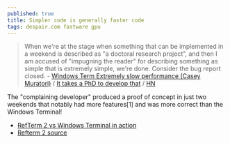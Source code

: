 ```yaml
---
published: true
title: Simpler code is generally faster code
tags: despair.com fastware gpu
---
```

> When we're at the stage when something that can be implemented in a weekend is described as "a doctoral research project", and then I am accused of "impugning the reader" for describing something as simple that is extremely simple, we're done. Consider the bug report closed. - [Windows Term Extremely slow performance (Casey Muratori)](https://github.com/microsoft/terminal/issues/10362) / [It takes a PhD to develop that](https://news.ycombinator.com/item?id=28743687) / [HN](https://news.ycombinator.com/item?id=27775268)

The "complaining developer" produced a proof of concept in just two weekends that notably had more features[1] and was more correct than the Windows Terminal!

- [RefTerm 2 vs Windows Terminal in action](https://www.youtube.com/watch?v=99dKzubvpKE)
- [Refterm 2 source](https://github.com/cmuratori/refterm)